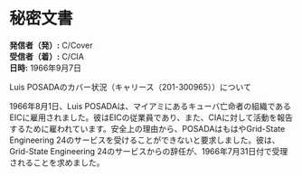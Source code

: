 # 秘密文書

**発信者（発）:** C/Cover  
**受信者（着）:** C/CIA  
**日時:** 1966年9月7日  

Luis POSADAのカバー状況（キャリース（201-300965））について

1966年8月1日、Luis POSADAは、マイアミにあるキューバ亡命者の組織であるEICに雇用されました。彼はEICの従業員であり、また、CIAに対して活動を報告するために雇われています。安全上の理由から、POSADAはもはやGrid-State Engineering 24のサービスを受けることができないと要求しました。彼は、Grid-State Engineering 24のサービスからの辞任が、1966年7月31日付で受理されることを求めました。